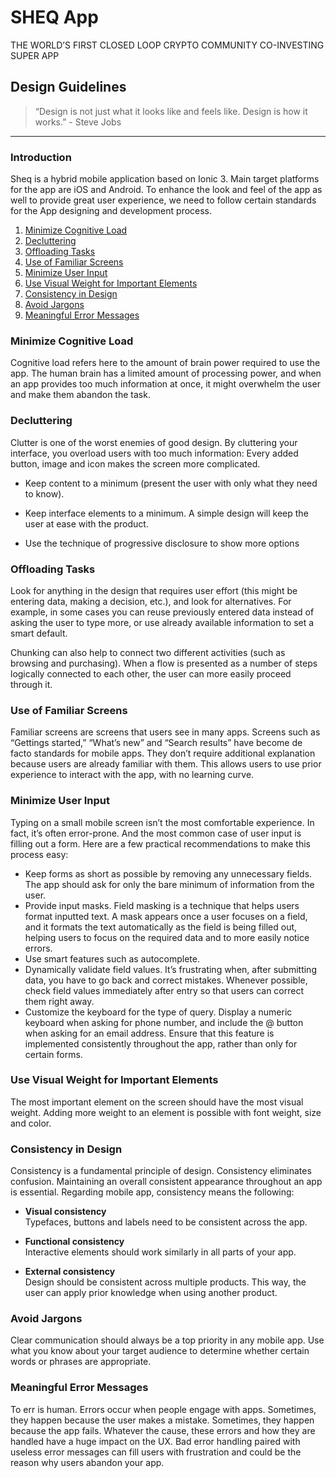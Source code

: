 # SHEQ App

 THE WORLD’S FIRST CLOSED LOOP CRYPTO COMMUNITY CO-INVESTING SUPER APP


## Design Guidelines

> “Design is not just what it looks like and feels like. Design is how it works.” - Steve Jobs


----
### Introduction
Sheq is a hybrid mobile application based on Ionic 3. Main target platforms for the app are iOS and Android. To enhance the look and feel of the app as well to provide great user experience, we need to follow certain standards for the App designing and development process.

1. [Minimize Cognitive Load ](#Minimize-Cognitive-Load)
2. [Decluttering](#decluttering)
3. [Offloading Tasks](#offloading)
4. [Use of Familiar Screens](#familar)
5. [Minimize User Input](#user-input)
6. [Use Visual Weight for Important Elements](#visual-weight)
7. [Consistency in Design](#consistency)
8. [Avoid Jargons](#jargons)
9. [Meaningful Error Messages](#errors)

###  <a id="Minimize-Cognitive-Load"></a>Minimize Cognitive Load
Cognitive load refers here to the amount of brain power required to use the app. The human brain has a limited amount of processing power, and when an app provides too much information at once, it might overwhelm the user and make them abandon the task.

### Decluttering <a id="decluttering"></a>
Clutter is one of the worst enemies of good design. By cluttering your interface, you overload users with too much information: Every added button, image and icon makes the screen more complicated.
-   Keep content to a minimum (present the user with only what they need to know).
    
-   Keep interface elements to a minimum. A simple design will keep the user at ease with the product.
- Use the technique of progressive disclosure to show more options

### Offloading Tasks <a id="offloading"></a>

Look for anything in the design that requires user effort (this might be entering data, making a decision, etc.), and look for alternatives. For example, in some cases you can reuse previously entered data instead of asking the user to type more, or use already available information to set a smart default.

Chunking can also help to connect two different activities (such as browsing and purchasing). When a flow is presented as a number of steps logically connected to each other, the user can more easily proceed through it.

### Use of Familiar Screens <a id="familiar"></a>
Familiar screens are screens that users see in many apps. Screens such as “Gettings started,” “What’s new” and “Search results” have become de facto standards for mobile apps. They don’t require additional explanation because users are already familiar with them. This allows users to use prior experience to interact with the app, with no learning curve.

### Minimize User Input <a id="user-input"></a>
Typing on a small mobile screen isn’t the most comfortable experience. In fact, it’s often error-prone. And the most common case of user input is filling out a form. Here are a few practical recommendations to make this process easy:

-   Keep forms as short as possible by removing any unnecessary fields. The app should ask for only the bare minimum of information from the user.
-   Provide input masks. Field masking is a technique that helps users format inputted text. A mask appears once a user focuses on a field, and it formats the text automatically as the field is being filled out, helping users to focus on the required data and to more easily notice errors.
- Use smart features such as autocomplete.
- Dynamically validate field values. It’s frustrating when, after submitting data, you have to go back and correct mistakes. Whenever possible, check field values immediately after entry so that users can correct them right away.
- Customize the keyboard for the type of query. Display a numeric keyboard when asking for phone number, and include the @ button when asking for an email address. Ensure that this feature is implemented consistently throughout the app, rather than only for certain forms.

### Use Visual Weight for Important Elements <a id="visual-weight"></a>
The most important element on the screen should have the most visual weight. Adding more weight to an element is possible with font weight, size and color.

### Consistency in Design <a id="consistency"></a>
Consistency is a fundamental principle of design. Consistency eliminates confusion. Maintaining an overall consistent appearance throughout an app is essential. Regarding mobile app, consistency means the following:

-   **Visual consistency**  
    Typefaces, buttons and labels need to be consistent across the app.
    
-   **Functional consistency**  
    Interactive elements should work similarly in all parts of your app.
    
-   **External consistency**  
    Design should be consistent across multiple products. This way, the user can apply prior knowledge when using another product.

### Avoid Jargons <a id="jargons"></a>
Clear communication should always be a top priority in any mobile app. Use what you know about your target audience to determine whether certain words or phrases are appropriate.

### Meaningful Error Messages <a id="errors"></a>
To err is human. Errors occur when people engage with apps. Sometimes, they happen because the user makes a mistake. Sometimes, they happen because the app fails. Whatever the cause, these errors and how they are handled have a huge impact on the UX. Bad error handling paired with useless error messages can fill users with frustration and could be the reason why users abandon your app.
